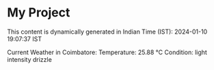 # My Project

This content is dynamically generated in Indian Time (IST): 2024-01-10 19:07:37 IST


Current Weather in Coimbatore:
Temperature: 25.88 °C
Condition: light intensity drizzle

